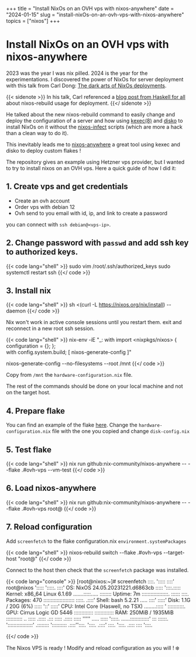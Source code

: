 +++
title = "Install NixOs on an OVH vps with nixos-anywhere"
date = "2024-01-15"
slug = "install-nixOs-on-an-ovh-vps-with-nixos-anywhere"
topics = ["nixos"]
+++

# Install NixOs on an OVH vps with nixos-anywhere

2023 was the year I was nix pilled. 2024 is the year for the experimentations.
I discovered the power of NixOs for server deployment with this talk from
Carl Dong: [The dark arts of NixOs deployments](https://www.youtube.com/watch?v=bKTbis4elR8&t=5519s).

{{< sidenote >}}
In his talk, Carl referenced a
[blog post from Haskell for all](https://www.haskellforall.com/2023/01/announcing-nixos-rebuild-new-deployment.html)
about nixos-rebuild usage for deployment.
{{</ sidenote >}}

He talked about the new nixos-rebuild command to easily change and deploy the
configuration of a server and how using [kexec(8)](https://www.man7.org/linux/man-pages/man8/kexec.8.html)
and [disko](https://github.com/nix-community/disko)
to install NixOs on it without the [nixos-infect](https://github.com/elitak/nixos-infect) scripts
(which are more a hack than a clean way to do it).

This inevitably leads me to [nixos-anywhere](https://github.com/nix-community/nixos-anywhere)
a great tool using kexec and disko to deploy custom flakes !

The repository gives an example using Hetzner vps provider, but I wanted to try to install
nixos on an OVH vps. Here a quick guide of how I did it:

## 1. Create vps and get credentials

- Create an ovh account
- Order vps with debian 12
- Ovh send to you email with id, ip, and link to create a password

you can connect with `ssh debian@<vps-ip>`.

## 2. Change password with `passwd` and add ssh key to authorized keys.

{{< code lang="shell" >}}
sudo vim /root/.ssh/authorized_keys
sudo systemctl restart ssh
{{</ code >}}

## 3. Install nix

{{< code lang="shell" >}}
sh <(curl -L https://nixos.org/nix/install) --daemon
{{</ code >}}

Nix won't work in active console sessions until you restart them.
exit and reconnect in a new root ssh session.

{{< code lang="shell" >}}
nix-env -iE "_: with import <nixpkgs/nixos> { configuration = {}; }; \
  with config.system.build; [ nixos-generate-config ]"

nixos-generate-config --no-filesystems --root /mnt
{{</ code >}}

Copy from `/mnt` the `hardware-configuration.nix` file.

The rest of the commands should be done on your local machine and not on the target host.

## 4. Prepare flake

You can find an example of the flake [here](https://github.com/edouardparis/nixos-ovh-vps-example).
Change the `hardware-configuration.nix` file with the one you copied and change `disk-config.nix`

## 5. Test flake

{{< code lang="shell" >}}
nix run github:nix-community/nixos-anywhere -- --flake .#ovh-vps --vm-test
{{</ code >}}

## 6. Load nixos-anywhere

{{< code lang="shell" >}}
nix run github:nix-community/nixos-anywhere -- --flake .#ovh-vps root@<vps-ip>
{{</ code >}}

## 7. Reload configuration

Add `screenfetch` to the flake configuration.nix `environment.systemPackages`

{{< code lang="shell" >}}
nixos-rebuild switch --flake .#ovh-vps --target-host "root@<vps-ip>"
{{</ code >}}

Connect to the host then check that the `screenfetch` package was installed.

{{< code lang="console" >}}
[root@nixos:~]# screenfetch
          ::::.    ':::::     ::::'         root@nixos
          ':::::    ':::::.  ::::'          OS: NixOS 24.05.20231221.d6863cb
            :::::     '::::.:::::           Kernel: x86_64 Linux 6.1.69
      .......:::::..... ::::::::            Uptime: 7m
     ::::::::::::::::::. ::::::    ::::.    Packages: 470
    ::::::::::::::::::::: :::::.  .::::'    Shell: bash 5.2.21
           .....           ::::' :::::'     Disk: 1.1G / 20G (6%)
          :::::            '::' :::::'      CPU: Intel Core (Haswell, no TSX)
 ........:::::               ' :::::::::::. GPU: Cirrus Logic GD 5446
:::::::::::::                 ::::::::::::: RAM: 250MiB / 1935MiB
 ::::::::::: ..              :::::
     .::::: .:::            :::::
    .:::::  :::::          '''''    .....
    :::::   ':::::.  ......:::::::::::::'
     :::     ::::::. ':::::::::::::::::'
            .:::::::: '::::::::::
           .::::''::::.     '::::.
          .::::'   ::::.     '::::.
         .::::      ::::      '::::.

{{</ code >}}

The Nixos VPS is ready ! Modify and reload configuration as you will ! ❄️
